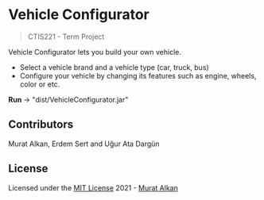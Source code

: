 # Vehicle Configurator 
> CTIS221 - Term Project

Vehicle Configurator lets you build your own vehicle.
- Select a vehicle brand and a vehicle type (car, truck, bus)
- Configure your vehicle by changing its features such as engine, wheels, color or etc.

**Run** -> "dist/VehicleConfigurator.jar"

## Contributors
Murat Alkan, Erdem Sert and Uğur Ata Dargün

## License
Licensed under the [MIT License](LICENSE) 2021 - [Murat Alkan](https://github.com/muratalkan)
